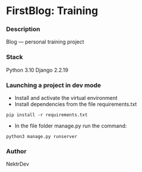 # FirstBlog: Training
### Description
Blog — personal training project
### Stack
Python 3.10
Django 2.2.19
### Launching a project in dev mode
- Install and activate the virtual environment
- Install dependencies from the file requirements.txt
```
pip install -r requirements.txt
``` 
- In the file folder manage.py run the command:
```
python3 manage.py runserver
```
### Author
NektrDev
